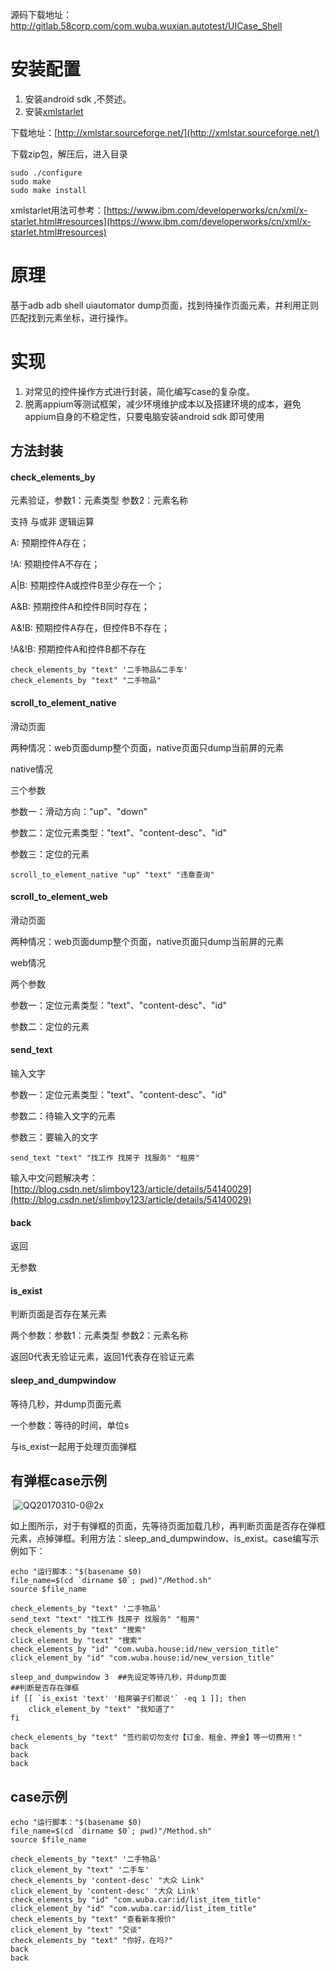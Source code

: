 源码下载地址：http://gitlab.58corp.com/com.wuba.wuxian.autotest/UICase_Shell

# 安装配置

1. 安装android sdk ,不赘述。
2. 安装[xmlstarlet](https://github.com/fishjam/xmlstarlet)

下载地址：[http://xmlstar.sourceforge.net/](http://xmlstar.sourceforge.net/)

下载zip包，解压后，进入目录

~~~shell
sudo ./configure
sudo make
sudo make install
~~~

xmlstarlet用法可参考：[https://www.ibm.com/developerworks/cn/xml/x-starlet.html#resources](https://www.ibm.com/developerworks/cn/xml/x-starlet.html#resources)

# 原理

基于adb adb shell uiautomator dump页面，找到待操作页面元素，并利用正则匹配找到元素坐标，进行操作。

# 实现

1. 对常见的控件操作方式进行封装，简化编写case的复杂度。
2. 脱离appium等测试框架，减少环境维护成本以及搭建环境的成本，避免appium自身的不稳定性，只要电脑安装android sdk 即可使用

## 方法封装

#### check_elements_by

 元素验证，参数1：元素类型  参数2：元素名称

支持 与或非 逻辑运算

A: 预期控件A存在；

!A: 预期控件A不存在；

A|B: 预期控件A或控件B至少存在一个；

A&B: 预期控件A和控件B同时存在；

A&!B: 预期控件A存在，但控件B不存在；

!A&!B: 预期控件A和控件B都不存在

~~~shell
check_elements_by "text" '二手物品&二手车'
check_elements_by "text" "二手物品"
~~~

#### scroll_to_element_native

滑动页面

两种情况：web页面dump整个页面，native页面只dump当前屏的元素

native情况

三个参数

参数一：滑动方向："up"、"down"

参数二：定位元素类型："text"、"content-desc"、"id"

参数三：定位的元素

~~~shell
scroll_to_element_native "up" "text" "违章查询"
~~~

#### scroll_to_element_web

滑动页面

两种情况：web页面dump整个页面，native页面只dump当前屏的元素

web情况

两个参数

参数一：定位元素类型："text"、"content-desc"、"id"

参数二：定位的元素

#### send_text

输入文字

参数一：定位元素类型："text"、"content-desc"、"id"

参数二：待输入文字的元素

参数三：要输入的文字

~~~shell
send_text "text" "找工作 找房子 找服务" "租房"
~~~

输入中文问题解决考：[http://blog.csdn.net/slimboy123/article/details/54140029](http://blog.csdn.net/slimboy123/article/details/54140029)

#### back

返回

无参数

#### is_exist  

判断页面是否存在某元素

两个参数：参数1：元素类型  参数2：元素名称

返回0代表无验证元素，返回1代表存在验证元素

#### sleep_and_dumpwindow

等待几秒，并dump页面元素

一个参数：等待的时间，单位s

与is_exist一起用于处理页面弹框

## 有弹框case示例

​    ![QQ20170310-0@2x](/Users/wuxian/Downloads/QQ20170310-0@2x.png)

如上图所示，对于有弹框的页面，先等待页面加载几秒，再判断页面是否存在弹框元素，点掉弹框。利用方法：sleep_and_dumpwindow、is_exist。case编写示例如下：

~~~shell
echo "运行脚本："$(basename $0)
file_name=$(cd `dirname $0`; pwd)"/Method.sh"
source $file_name

check_elements_by "text" '二手物品'
send_text "text" "找工作 找房子 找服务" "租房"
check_elements_by "text" "搜索"
click_element_by "text" "搜索"
check_elements_by "id" "com.wuba.house:id/new_version_title"
click_element_by "id" "com.wuba.house:id/new_version_title"

sleep_and_dumpwindow 3  ##先设定等待几秒，并dump页面
##判断是否存在弹框
if [[ `is_exist 'text' '租房骗子们都说'` -eq 1 ]]; then
	click_element_by "text" "我知道了"
fi

check_elements_by "text" "签约前切勿支付【订金、租金、押金】等一切费用！"
back
back
back
~~~

## case示例

~~~shell
echo "运行脚本："$(basename $0)
file_name=$(cd `dirname $0`; pwd)"/Method.sh"
source $file_name

check_elements_by "text" '二手物品'
click_element_by "text" '二手车'
check_elements_by 'content-desc' "大众 Link"
click_element_by 'content-desc' '大众 Link'
check_elements_by "id" "com.wuba.car:id/list_item_title"
click_element_by "id" "com.wuba.car:id/list_item_title"
check_elements_by "text" "查看新车报价"
click_element_by "text" "交谈"
check_elements_by "text" "你好，在吗?"
back
back
~~~







